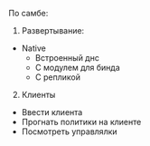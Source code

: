По самбе:

1. Развертывание:
 - Native
   * Встроенный днс
   * С модулем для бинда
   * С репликой
2. Клиенты
 - Ввести клиента
 - Прогнать политики на клиенте
 - Посмотреть управлялки
